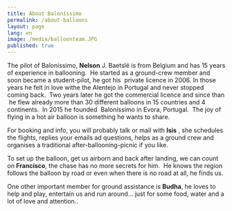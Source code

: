 ```yaml
---
title: About Baloníssimo
permalink: /about-balloons
layout: page
lang: en
image: /media/balloonteam.JPG
published: true
---
```

The pilot of Baloníssimo, **Nelson** J. Baetslé is from Belgium and has 15 years of experience in ballooning.  He started as a ground-crew member and soon became a student-pilot, he got his  private licence in 2006. In those years he felt in love withe the Alentejo in Portugal and never stopped coming back.  Two years later he got the commercial licence and since than  he flew already more than 30 different balloons in 15 countries and 4 continents.  In 2015 he founded  Baloníssimo in Evora, Portugal.  The joy of flying in a hot air balloon is something he wants to share.

For booking and info, you will probably talk or mail with **Isis** , she schedules the flights, replies your emails ad questions, helps as a ground crew and organises a traditional after-ballooning-picnic if you like.

To set up the balloon, get us airborn and back after landing, we can count on **Francisco**, the chase has no more secrets for him.  He knows the region follows the balloon by road or even when there is no road at all, he finds us.

One other important member for ground assistance is **Budha**, he loves to help and play, entertain us and run around… just for some food, water and a lot of love and attention..
